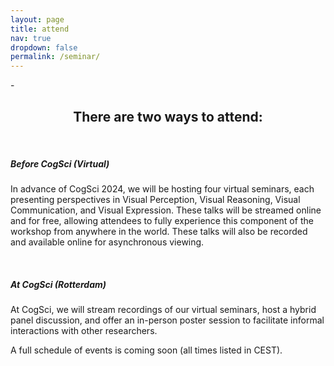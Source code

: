 ```yaml
---
layout: page
title: attend
nav: true
dropdown: false
permalink: /seminar/
---
```

<!-- <link rel="stylesheet" href="{{ site.baseurl | prepend: site.url }}/custom.css"> -->
<link rel="stylesheet" href="../custom.css"> -

<div style="text-align: center;">
<p><h2>There are two ways to attend: </h2></p>
</div>

<br>

<div>
<p><h5><b>Before CogSci (Virtual)</b></h5></p>
</div>

<div>
<p>In advance of CogSci 2024, we will be hosting four virtual seminars, each presenting perspectives in Visual Perception, Visual Reasoning, Visual Communication, and Visual Expression. These talks will be streamed online and for free, allowing attendees to fully experience this component of the workshop from anywhere in the world. These talks will also be recorded and available online for asynchronous viewing.</p>

<!-- <p>Lightly edited recordings will be available <a href = "https://www.youtube.com/playlist?list=PL2_Vc3j_d7HPHojt9q2pP8A3AM_pIGy7C">here</a> after the workshop.</p> -->
</div>

<br>

<div>

<p><h5><b>At CogSci (Rotterdam)</b></h5></p>
</div>

<div>
<p> At CogSci, we will stream recordings of our virtual seminars, host a hybrid panel discussion, and offer an in-person poster session to facilitate informal interactions with other researchers. </p>
<p>
A full schedule of events is coming soon (all times listed in CEST).
<!-- Here is the full schedule of events (all times listed in CEST): -->
</p>

<p> <ul> 

<!-- <li>8:30-9:00: Welcome </li>
<li>9:00-10:00: Developmental Science Seminar (pre-recorded)</li>
<li>10:00-11:00: Artificial Intelligence Seminar (pre-recorded)</li>
<li>11:00-12:00: Neuroscience Seminar (pre-recorded)</li>
<li>12:00-1:00: BREAK (Lunch)</li>
<li>1:00-1:20: Opening Remarks: Drawing, from images to symbols (Fan)</li>
<li>1:20-2:20: Panel Discussion (Bainbridge, Dillon, Gryaditskaya, Lambon-Ralph, Long) </li>
<li>2:20-2:30: BREAK </li>
<li>2:30-2:45: Invited Talk 1: Sketch understanding by a machine (Gryaditskaya)</li>
<li>2:45-3:00: Invited Talk 2: CLIPasso: Semantically aware object sketching (Vinker)</li>
<li>3:00-3:10: BREAK </li>
<li>3:10-3:20: Contributed Talk 1: A Questionnaire to Measure Parental Support for Drawing (Straffon) </li>
<li>3:20-3:30: Contributed Talk 2: Using Natural Language and Program Abstractions to Instill Human Inductive Biases in Machines (Kumar) </li>
<li>3:30-3:40: Contributed Talk 3: Symbol superiority: Why $ is better remembered than "dollar" (Roberts) </li>
<li>3:40-3:50: Contributed Talk 4: Drawing What We Hear: Preattentive and Metaphorically Apt Chordal Glyphs (Lind)</li>
<li>3:50-4:00: BREAK</li>
<li>4:00-4:30: Poster Session</li>
<li>5:00-7:00: Happy Hour (TBD location in downtown Toronto)</li> -->

</ul> </p>



</div>
